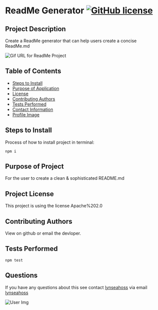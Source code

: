
# ReadMe Generator [![GitHub license](https://img.shields.io/badge/license-Apache%202.0-pink.svg)](https://github.com/lynseahoss/readme-generator)

## Project Description
Create a ReadMe generator that can help users create a concise ReadMe.md

![Gif URL for ReadMe Project](https://media.giphy.com/media/ftl6wYMeFsqKRxtXeB/giphy.gif)

## Table of Contents
  * [Steps to Install](#install)
  * [Purpose of Application](#usage)
  * [License](#license)
  * [Contributing Authors](#contributing)
  * [Tests Performed](#test)
  * [Contact Information](#email)
  * [Profile Image](#image) 
  

## Steps to Install
Process of how to install project in terminal:
  ```
  npm i
  ```

## Purpose of Project
For the user to create a clean & sophisticated README.md   


## Project License
This project is using the license Apache%202.0


## Contributing Authors
View on github or email the devloper.


## Tests Performed
```
npm test
```

## Questions
If you have any questions about this see contact [lynseahoss](github.com/lynseahoss) via email [lynseahoss](mailto:lynseahoss@gmail.com)



![User Img](https://encrypted-tbn0.gstatic.com/images?q=tbn%3AANd9GcTi_Aqx-d5TuICo2uziXCPZIJp_Ci16w0qHTspbfLjonHc9h-px&usqp=CAU)

